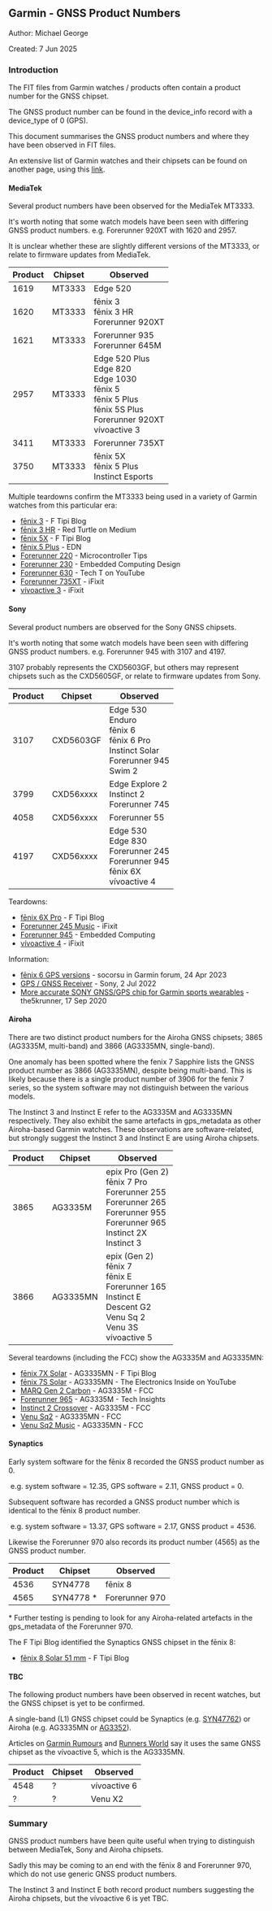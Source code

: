 ## Garmin - GNSS Product Numbers

Author: Michael George

Created: 7 Jun 2025



### Introduction

The FIT files from Garmin watches / products often contain a product number for the GNSS chipset.

The GNSS product number can be found in the device_info record with a device_type of 0 (GPS).

This document summarises the GNSS product numbers and where they have been observed in FIT files.

An extensive list of Garmin watches and their chipsets can be found on another page, using this [link](../watches/README.md).



#### MediaTek

Several product numbers have been observed for the MediaTek MT3333.

It's worth noting that some watch models have been seen with differing GNSS product numbers. e.g. Forerunner 920XT with 1620 and 2957.

It is unclear whether these are slightly different versions of the MT3333, or relate to firmware updates from MediaTek.

| Product | Chipset | Observed                                                     |
| ------- | ------- | ------------------------------------------------------------ |
| 1619    | MT3333  | Edge 520                                                     |
| 1620    | MT3333  | fēnix 3<br />fēnix 3 HR<br />Forerunner 920XT                |
| 1621    | MT3333  | Forerunner 935<br />Forerunner 645M                          |
| 2957    | MT3333  | Edge 520 Plus<br />Edge 820<br />Edge 1030<br />fēnix 5<br />fēnix 5 Plus<br />fēnix 5S Plus<br />Forerunner 920XT<br />vívoactive 3 |
| 3411    | MT3333  | Forerunner 735XT                                             |
| 3750    | MT3333  | fēnix 5X<br />fēnix 5 Plus<br />Instinct Esports             |

Multiple teardowns confirm the MT3333 being used in a variety of Garmin watches from this particular era:

- [fēnix 3](http://www.f-blog.info/diving-inside-garmin-fenix-3-tear-down-etc/) - F Tipi Blog
- [fēnix 3 HR](https://medium.com/personal-notes-on-the-garmin-f%C4%93nix-3-hr/f%C4%93nix-3-hr-a-non-destructive-teardown-bcfb45f1b746) - Red Turtle on Medium
- [fēnix 5X](http://www.f-blog.info/garmin-fenix-5x-inner-parts-teardown-disassembly-assembly-etc-no-disassemble/) - F Tipi Blog
- [fēnix 5 Plus](https://www.edn.com/teardown-a-smartwatch-with-an-athletic-tradition/) - EDN
- [Forerunner 220](https://www.microcontrollertips.com/teardown-garmin-forerunner-220-sport-watch-heart-monitor/) - Microcontroller Tips
- [Forerunner 230](https://embeddedcomputing.com/27555-tear-down-garmin-forerunner-230-gps-running-watch/) - Embedded Computing Design
- [Forerunner 630](https://www.youtube.com/watch?v=WdbPKmjUrKc&t=114s) - Tech T on YouTube
- [Forerunner 735XT](https://www.ifixit.com/Teardown/Garmin+Forerunner+735XT+Teardown/117852) - iFixit
- [vívoactive 3](https://www.ifixit.com/Guide/Garmin+Vivoactive+3+Battery+Replacement/150696) - iFixit



#### Sony

Several product numbers are observed for the Sony GNSS chipsets.

It's worth noting that some watch models have been seen with differing GNSS product numbers. e.g. Forerunner 945 with 3107 and 4197.

3107 probably represents the CXD5603GF, but others may represent chipsets such as the CXD5605GF, or relate to firmware updates from Sony. 

| Product | Chipset   | Observed                                                     |
| ------- | --------- | ------------------------------------------------------------ |
| 3107    | CXD5603GF | Edge 530<br />Enduro<br />fēnix 6<br />fēnix 6 Pro<br />Instinct Solar<br />Forerunner 945<br />Swim 2 |
| 3799    | CXD56xxxx | Edge Explore 2<br />Instinct 2<br />Forerunner 745           |
| 4058    | CXD56xxxx | Forerunner 55                                                |
| 4197    | CXD56xxxx | Edge 530<br />Edge 830<br />Forerunner 245<br />Forerunner 945<br />fēnix 6X<br />vívoactive 4 |

Teardowns:

- [fēnix 6X Pro](http://www.f-blog.info/garmin-fenix-6x-pro-disassembly-or-teardown-whatever-you-say/) - F Tipi Blog
- [Forerunner 245 Music](https://www.ifixit.com/Teardown/Garmin+Forerunner+245+Music+Teardown/150396) - iFixit
- [Forerunner 945](https://embeddedcomputing.com/application/consumer/smartphones-and-wearables/smartwatch-boasts-two-weeks-on-a-charge) - Embedded Computing
- [vívoactive 4](https://www.ifixit.com/Guide/Garmin+V%C3%ADvoactive+4+Motherboard+Replacement/167460) - iFixit

Information:

- [fēnix 6 GPS versions](https://forums.garmin.com/outdoor-recreation/outdoor-recreation/f/fenix-6-series/328245/gps-versions/1607877#1607877) - socorsu in Garmin forum, 24 Apr 2023
- [GPS / GNSS Receiver](https://web.archive.org/web/20220702201822/https://www.sony-semicon.co.jp/e/products/lsi/gps/product.html) - Sony, 2 Jul 2022
- [More accurate SONY GNSS/GPS chip for Garmin sports wearables](https://the5krunner.com/2020/09/17/more-accurate-sony-gnss-gps-chip-for-sports-wearables/) - the5krunner, 17 Sep 2020



#### Airoha

There are two distinct product numbers for the Airoha GNSS chipsets; 3865 (AG3335M, multi-band) and 3866 (AG3335MN, single-band).

One anomaly has been spotted where the fenix 7 Sapphire lists the GNSS product number as 3866 (AG3335MN), despite being multi-band. This is likely because there is a single product number of 3906 for the fenix 7 series, so the system software may not distinguish between the various models.

The Instinct 3 and Instinct E refer to the AG3335M and AG3335MN respectively. They also exhibit the same artefacts in gps_metadata as other Airoha-based Garmin watches. These observations are software-related, but strongly suggest the Instinct 3 and Instinct E are using Airoha chipsets.

| Product | Chipset  | Observed                                                     |
| ------- | -------- | ------------------------------------------------------------ |
| 3865    | AG3335M  | epix Pro (Gen 2)<br />fēnix 7 Pro<br />Forerunner 255<br />Forerunner 265<br />Forerunner 955<br />Forerunner 965<br />Instinct 2X<br />Instinct 3 |
| 3866    | AG3335MN | epix (Gen 2)<br />fēnix 7<br />fēnix E<br />Forerunner 165<br />Instinct E<br />Descent G2<br />Venu Sq 2<br />Venu 3S<br />vívoactive 5 |

Several teardowns (including the FCC) show the AG3335M and AG3335MN:

- [fēnix 7X Solar](http://www.f-blog.info/garmin-fenix-7x-solar-teardown-non-destructive/) - AG3335MN - F Tipi Blog
- [fēnix 7S Solar](https://www.youtube.com/watch?v=vb8yyu8En1o&t=485s) - AG3335MN - The Electronics Inside on YouTube
- [MARQ Gen 2 Carbon](https://fccid.io/IPH-A4263/Internal-Photos/Internal-Photos-6835362) - AG3335M - FCC
- [Forerunner 965](https://www.techinsights.com/blog/deep-dive-teardown-garmin-forerunner-965-a04578-smartwatch?utm_source=direct&utm_medium=website) - AG3335M - Tech Insights
- [Instinct 2 Crossover](https://fccid.io/IPH-04348/Internal-Photos/Internal-Photos-6150278) - AG3335M - FCC
- [Venu Sq2](https://fccid.io/IPH-A4390/Internal-Photos/Internal-Photos-5919154) - AG3335MN - FCC
- [Venu Sq2 Music](https://fccid.io/IPH-04390/Internal-Photos/Internal-Photos-5930782) - AG3335MN - FCC



#### Synaptics

Early system software for the fēnix 8 recorded the GNSS product number as 0.

​	e.g. system software = 12.35, GPS software = 2.11, GNSS product = 0.

Subsequent software has recorded a GNSS product number which is identical to the fēnix 8 product number.

​	e.g. system software = 13.37, GPS software = 2.17, GNSS product = 4536.

Likewise the Forerunner 970 also records its product number (4565) as the GNSS product number.

| Product | Chipset    | Observed       |
| ------- | ---------- | -------------- |
| 4536    | SYN4778    | fēnix 8        |
| 4565    | SYN4778 \* | Forerunner 970 |

\* Further testing is pending to look for any Airoha-related artefacts in the gps_metadata of the Forerunner 970.

The F Tipi Blog identified the Synaptics GNSS chipset in the fēnix 8:

- [fēnix 8 Solar 51 mm](http://www.f-blog.info/garmin-fenix-8-review-but-only-the-internals/) - F Tipi Blog



#### TBC

The following product numbers have been observed in recent watches, but the GNSS chipset is yet to be confirmed.

A single-band (L1) GNSS chipset could be Synaptics (e.g. [SYN47762](https://www.synaptics.com/products/wireless)) or Airoha (e.g. AG3335MN or [AG3352](https://www.airoha.com/products/p/zy4r082hgNywp1bg)).

Articles on [Garmin Rumours](https://garminrumors.com/models/vivoactive-6/) and [Runners World](https://www.runnersworld.com/uk/gear/tech/a64352245/garmin-vivoactive-6/) say it uses the same GNSS chipset as the vívoactive 5, which is the AG3335MN.

| Product | Chipset | Observed     |
| ------- | ------- | ------------ |
| 4548    | ?       | vívoactive 6 |
| ?       | ?       | Venu X2      |



### Summary

GNSS product numbers have been quite useful when trying to distinguish between MediaTek, Sony and Airoha chipsets.

Sadly this may be coming to an end with the fēnix 8 and Forerunner 970, which do not use generic GNSS product numbers.

The Instinct 3 and Instinct E both record product numbers suggesting the Airoha chipsets, but the vívoactive 6 is yet TBC.
